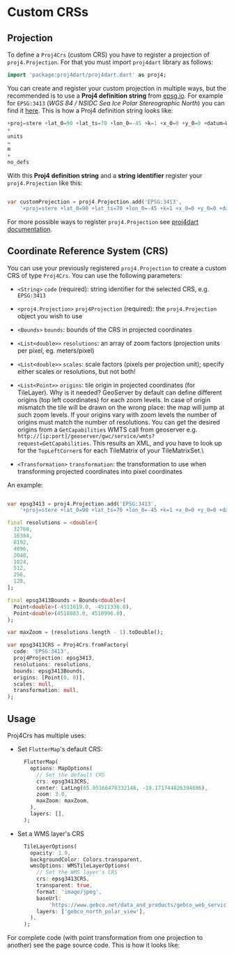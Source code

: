 # Custom CRSs

## Projection

To define a `Proj4Crs` (custom CRS) you have to register a projection of `proj4.Projection`. For that you must import `proj4dart` library as follows:

```dart
import 'package:proj4dart/proj4dart.dart' as proj4;
```

You can create and register your custom projection in multiple ways, but the recommended is to use a **Proj4 definition string** from [epsg.io](https://epsg.io). For example for `EPSG:3413` (_WGS 84 / NSIDC Sea Ice Polar Stereographic North_) you can find it [here](https://epsg.io/3413.proj4). This is how a Proj4 definition string looks like:

```dart
+proj=stere +lat_0=90 +lat_ts=70 +lon_0=-45 +k=1 +x_0=0 +y_0=0 +datum=WGS84
+
units
=
m
+
no_defs
```

With this **Proj4 definition string** and a **string identifier** register your `proj4.Projection` like this:

```dart

var customProjection = proj4.Projection.add('EPSG:3413',
    '+proj=stere +lat_0=90 +lat_ts=70 +lon_0=-45 +k=1 +x_0=0 +y_0=0 +datum=WGS84 +units=m +no_defs');
```

For more possible ways to register `proj4.Projection` see [proj4dart documentation](https://github.com/maRci002/proj4dart).

## Coordinate Reference System (CRS)

You can use your previously registered `proj4.Projection` to create a custom CRS of type `Proj4Crs`. You can use the following parameters:

* `<String>` `code` (required): string identifier for the selected CRS, e.g. `EPSG:3413`
* `<proj4.Projection>` `proj4Projection` (required): the `proj4.Projection` object you wish to use
* `<Bounds>` `bounds`: bounds of the CRS in projected coordinates
* `<List<double>>` `resolutions`: an array of zoom factors (projection units per pixel, eg. meters/pixel)
* `<List<double>>` `scales`: scale factors (pixels per projection unit); specify either scales or resolutions, but not both!
* `<List<Point>>` `origins`: tile origin in projected coordinates (for TileLayer). Why is it needed? GeoServer by default can define different origins (top left coordinates) for each zoom levels. In case of origin mismatch the tile will be drawn on the wrong place: the map will jump at such zoom levels. If your origins vary with zoom levels the number of origins must match the number of resolutions. You can get the desired origins from a `GetCapabilities` WMTS call from geoserver e.g. `http://[ip:port]/geoserver/gwc/service/wmts?request=GetCapabilities`. This results an XML, and you have to look up for the `TopLeftCorner`s for each TileMatrix of your TileMatrixSet.\

* `<Transformation>` `transformation`: the transformation to use when transforming projected coordinates into pixel coordinates

An example:

```dart

var epsg3413 = proj4.Projection.add('EPSG:3413',
    '+proj=stere +lat_0=90 +lat_ts=70 +lon_0=-45 +k=1 +x_0=0 +y_0=0 +datum=WGS84 +units=m +no_defs');

final resolutions = <double>[
  32768,
  16384,
  8192,
  4096,
  2048,
  1024,
  512,
  256,
  128,
];

final epsg3413Bounds = Bounds<double>(
  Point<double>(-4511619.0, -4511336.0),
  Point<double>(4510883.0, 4510996.0),
);

var maxZoom = (resolutions.length - 1).toDouble();

var epsg3413CRS = Proj4Crs.fromFactory(
  code: 'EPSG:3413',
  proj4Projection: epsg3413,
  resolutions: resolutions,
  bounds: epsg3413Bounds,
  origins: [Point(0, 0)],
  scales: null,
  transformation: null,
);
```

## Usage

Proj4Crs has multiple uses:

*   Set `FlutterMap`'s default CRS:

    ```dart
      FlutterMap(
        options: MapOptions(
          // Set the default CRS
          crs: epsg3413CRS,
          center: LatLng(65.05166470332148, -19.171744826394896),
          zoom: 3.0,
          maxZoom: maxZoom,
        ),
        layers: [],
      );
    ```
*   Set a WMS layer's CRS

    ```dart
      TileLayerOptions(
        opacity: 1.0,
        backgroundColor: Colors.transparent,
        wmsOptions: WMSTileLayerOptions(
          // Set the WMS layer's CRS
          crs: epsg3413CRS,
          transparent: true,
          format: 'image/jpeg',
          baseUrl:
              'https://www.gebco.net/data_and_products/gebco_web_services/north_polar_view_wms/mapserv?',
          layers: ['gebco_north_polar_view'],
        ),
      );
    ```

For complete code (with point transformation from one projection to another) see the page source code. This is how it looks like:
